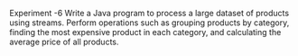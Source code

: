 Experiment -6
Write a Java program to process a large dataset of products using streams. Perform operations such as grouping products by category, finding the most expensive product in each category, and calculating the average price of all products.
